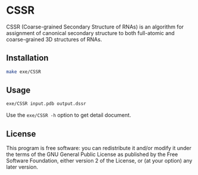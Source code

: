 # CSSR #
CSSR (Coarse-grained Secondary Structure of RNAs) is an algorithm for
assignment of canonical secondary structure to both full-atomic and
coarse-grained 3D structures of RNAs.

## Installation ##

```bash
make exe/CSSR
```

## Usage ##

```bash
exe/CSSR input.pdb output.dssr
```

Use the ``exe/CSSR -h`` option to get detail document.

## License ##

This program is free software: you can redistribute it and/or modify
it under the terms of the GNU General Public License as published by
the Free Software Foundation, either version 2 of the License, or
(at your option) any later version.
